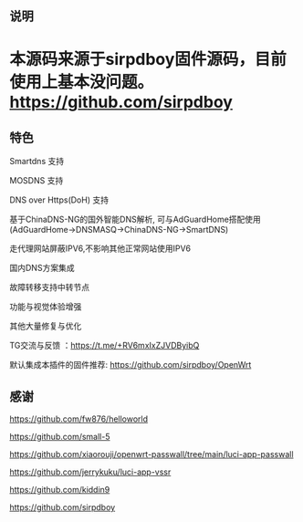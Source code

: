  
## 说明

#  本源码来源于sirpdboy固件源码，目前使用上基本没问题。 https://github.com/sirpdboy

## 特色 

Smartdns 支持

MOSDNS 支持

DNS over Https(DoH) 支持

基于ChinaDNS-NG的国外智能DNS解析, 可与AdGuardHome搭配使用 (AdGuardHome->DNSMASQ->ChinaDNS-NG->SmartDNS)

走代理网站屏蔽IPV6,不影响其他正常网站使用IPV6

国内DNS方案集成

故障转移支持中转节点

功能与视觉体验增强

其他大量修复与优化

TG交流与反馈 ：https://t.me/+RV6mxIxZJVDByibQ

默认集成本插件的固件推荐: https://github.com/sirpdboy/OpenWrt


## 感谢
 https://github.com/fw876/helloworld

 https://github.com/small-5

 https://github.com/xiaorouji/openwrt-passwall/tree/main/luci-app-passwall

 https://github.com/jerrykuku/luci-app-vssr

 https://github.com/kiddin9
 
 https://github.com/sirpdboy
